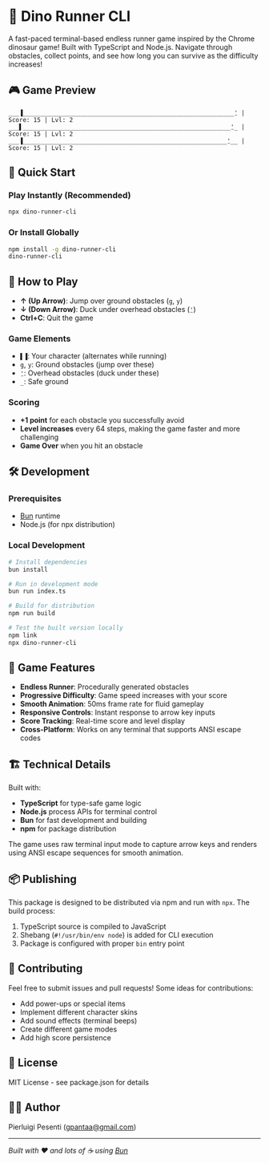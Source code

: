 # 🦕 Dino Runner CLI

A fast-paced terminal-based endless runner game inspired by the Chrome dinosaur game! Built with TypeScript and Node.js.
Navigate through obstacles, collect points, and see how long you can survive as the difficulty increases!

## 🎮 Game Preview

```
___▐___________________________________________________________⍘ | Score: 15 | Lvl: 2
___▌__________________________________________________________⍘_ | Score: 15 | Lvl: 2
___▐_________________________________________________________⍘__ | Score: 15 | Lvl: 2
```

## 🚀 Quick Start

### Play Instantly (Recommended)

```bash
npx dino-runner-cli
```

### Or Install Globally

```bash
npm install -g dino-runner-cli
dino-runner-cli
```

## 🎯 How to Play

- **↑ (Up Arrow)**: Jump over ground obstacles (`g`, `y`)
- **↓ (Down Arrow)**: Duck under overhead obstacles (`⍘`)
- **Ctrl+C**: Quit the game

### Game Elements

- `▌▐`: Your character (alternates while running)
- `g`, `y`: Ground obstacles (jump over these)
- `⍘`: Overhead obstacles (duck under these)
- `_`: Safe ground

### Scoring

- **+1 point** for each obstacle you successfully avoid
- **Level increases** every 64 steps, making the game faster and more challenging
- **Game Over** when you hit an obstacle

## 🛠️ Development

### Prerequisites

- [Bun](https://bun.sh) runtime
- Node.js (for npx distribution)

### Local Development

```bash
# Install dependencies
bun install

# Run in development mode
bun run index.ts

# Build for distribution
npm run build

# Test the built version locally
npm link
npx dino-runner-cli
```

## 🎨 Game Features

- **Endless Runner**: Procedurally generated obstacles
- **Progressive Difficulty**: Game speed increases with your score
- **Smooth Animation**: 50ms frame rate for fluid gameplay
- **Responsive Controls**: Instant response to arrow key inputs
- **Score Tracking**: Real-time score and level display
- **Cross-Platform**: Works on any terminal that supports ANSI escape codes

## 🏗️ Technical Details

Built with:

- **TypeScript** for type-safe game logic
- **Node.js** process APIs for terminal control
- **Bun** for fast development and building
- **npm** for package distribution

The game uses raw terminal input mode to capture arrow keys and renders using ANSI escape sequences for smooth
animation.

## 📦 Publishing

This package is designed to be distributed via npm and run with `npx`. The build process:

1. TypeScript source is compiled to JavaScript
2. Shebang (`#!/usr/bin/env node`) is added for CLI execution
3. Package is configured with proper `bin` entry point

## 🤝 Contributing

Feel free to submit issues and pull requests! Some ideas for contributions:

- Add power-ups or special items
- Implement different character skins
- Add sound effects (terminal beeps)
- Create different game modes
- Add high score persistence

## 📄 License

MIT License - see package.json for details

## 👨‍💻 Author

Pierluigi Pesenti (gpantaa@gmail.com)

---

*Built with ❤️ and lots of ☕ using [Bun](https://bun.sh)*
